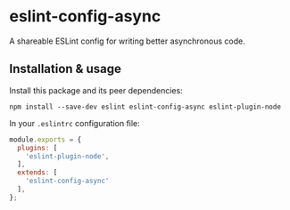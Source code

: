 # eslint-config-async

A shareable ESLint config for writing better asynchronous code.

## Installation & usage
Install this package and its peer dependencies:

```shell
npm install --save-dev eslint eslint-config-async eslint-plugin-node
```

In your `.eslintrc` configuration file:

```js
module.exports = {
  plugins: [
    'eslint-plugin-node',
  ],
  extends: [
    'eslint-config-async'
  ],
};
```
